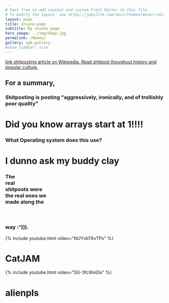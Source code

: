 ```yaml
---
# Feel free to add content and custom Front Matter to this file.
# To modify the layout, see https://jekyllrb.com/docs/themes/#overriding-theme-defaults
layout: page
title: Insano-page
subtitle: My insano page
hero_image: ../img/doge.jpg
permalink: /Memes/
gallery: spb_gallery
#show_sidebar: true
---
```


[link shitposting article on Wikipedia, Read shitpost thoughout history and popular culture.](https://en.wikipedia.org/wiki/Shitposting) 


<h2>For a summary,</h2> 

<h3> Shitposting is posting "aggressively, ironically, and of trollishly poor quality"</h3>
<h1>Did you know arrays start at 1!!!!</h1>
<h3>What Operating system does this use?</h3>
<h1>I dunno ask my buddy clay</h1>

<h3> The <br> real <br> shitposts were <br> the real ones we <br> made along the <br> <br> <br> <br> way :^))).</h3>

{% include youtube.html video="NUYvbT6vTPs" %}

# CatJAM

{% include youtube.html video="SG-3fc9ImDo" %}

# alienpls
